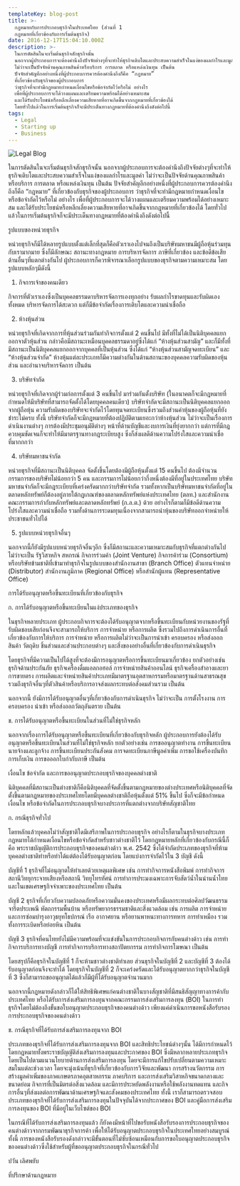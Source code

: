 ```yaml
---
templateKey: blog-post
title: >-
  กฎหมายกับการประกอบธุรกิจในประเทศไทย (ส่วนที่ 1
  กฎหมายที่เกี่ยวข้องกับการเริ่มต้นธุรกิจ)
date: 2016-12-17T15:04:10.000Z
description: >-
  ในการตัดสินในจะเริ่มต้นธุรกิจสักธุรกิจนั้น
  นอกจากผู้ประกอบการจะต้องคำนึงถึงปัจจัยต่างๆที่จะทำให้ธุรกิจเติบโตและประสบความสำเร็จในแง่ของผลกำไรและมูลค่า
  ไม่ว่าจะเป็นปัจจัยด้านคุณภาพสินค้าหรือบริการ การตลาด หรือแหล่งเงินทุน เป็นต้น
  ปัจจัยสำคัญอีกอย่างหนึ่งที่ผู้ประกอบการควรต้องคำนึงถึงก็คือ “กฎหมาย”
  ที่เกี่ยวข้องกับธุรกิจของผู้ประกอบการ
  ว่าธุรกิจที่จะทำมีกฎหมายกำหนดเงื่อนไขหรือข้อจำกัดไว้หรือไม่ อย่างไร
  เพื่อที่ผู้ประกอบการจะได้วางแผนและเตรียมความพร้อมได้อย่างเหมาะสม
  และได้รับประโยชน์หรือหลีกเลี่ยงความเสียหายที่อาจเกิดขึ้นจากกฎหมายที่เกี่ยวข้องได้
  โดยทั่วไปแล้วในการเริ่มต้นธุรกิจก็จะมีประเด็นทางกฎหมายที่ต้องคำนึงถึงดังต่อไปนี้
tags:
  - Legal
  - Starting up
  - Business
---
```

![Legal Blog](/img/do-business-part1-th.png)

ในการตัดสินในจะเริ่มต้นธุรกิจสักธุรกิจนั้น นอกจากผู้ประกอบการจะต้องคำนึงถึงปัจจัยต่างๆที่จะทำให้ธุรกิจเติบโตและประสบความสำเร็จในแง่ของผลกำไรและมูลค่า ไม่ว่าจะเป็นปัจจัยด้านคุณภาพสินค้าหรือบริการ การตลาด หรือแหล่งเงินทุน เป็นต้น ปัจจัยสำคัญอีกอย่างหนึ่งที่ผู้ประกอบการควรต้องคำนึงถึงก็คือ “กฎหมาย” ที่เกี่ยวข้องกับธุรกิจของผู้ประกอบการ ว่าธุรกิจที่จะทำมีกฎหมายกำหนดเงื่อนไขหรือข้อจำกัดไว้หรือไม่ อย่างไร เพื่อที่ผู้ประกอบการจะได้วางแผนและเตรียมความพร้อมได้อย่างเหมาะสม และได้รับประโยชน์หรือหลีกเลี่ยงความเสียหายที่อาจเกิดขึ้นจากกฎหมายที่เกี่ยวข้องได้ โดยทั่วไปแล้วในการเริ่มต้นธุรกิจก็จะมีประเด็นทางกฎหมายที่ต้องคำนึงถึงดังต่อไปนี้

รูปแบบของหน่วยธุรกิจ

หน่วยธุรกิจก็มีได้หลายรูปแบบตั้งแต่เล็กที่สุดก็คือตัวเราเองไปจนถึงเป็นบริษัทมหาชนมีผู้ถือหุ้นร่วมทุนกับเรามากมาย ซึ่งก็มีลักษณะ สถานะทางกฎหมาย การบริหารจัดการ ภาษีที่เกี่ยวข้อง และข้อดีข้อเสียด้านอื่นๆที่แตกต่างกันไป ผู้ประกอบการก็ควรพิจารณาเลือกรูปแบบของธุรกิจตามความเหมาะสม โดยรูปแบบหลักๆมีดังนี้

1. กิจการเจ้าของคนเดียว

กิจการที่ตัวเราเองซึ่งเป็นบุคคลธรรมดาบริหารจัดการเองทุกอย่าง รับผลกำไรขาดทุนและรับผิดเองทั้งหมด บริหารจัดการได้สะดวก แต่ก็มีข้อจำกัดเรื่องการเติบโตและความน่าเชื่อถือ

2. ห้างหุ้นส่วน

หน่วยธุรกิจที่เกิดจากการที่หุ้นส่วนร่วมกันทำกิจการตั้งแต่ 2 คนขึ้นไป มีทั้งที่ไม่ได้เป็นนิติบุคคลแยกออกจาตัวหุ้นส่วน กล่าวคือมีสถานะเหมือนบุคคลธรรมดาอยู่ซึ่งได้แก่ “ห้างหุ้นส่วนสามัญ”  และก็มีทั้งที่มีสถานะเป็นนิติบุคคลแยกออกจากบุคคลที่เป็นหุ้นส่วน ซึ่งได้แก่ “ห้างหุ้นส่วนสามัญจดทะเบียน” และ “ห้างหุ้นส่วนจำกัด” ห้างหุ้นแต่ละประเภทก็มีความต่างกันในด้านสถานะของบุคคลความรับผิดของหุ้นส่วน และอำนาจบริหารจัดการ เป็นต้น

3. บริษัทจำกัด

หน่วยธุรกิจที่เกิดจากผู้ร่วมก่อการตั้งแต่ 3 คนขึ้นไป มาร่วมกันตั้งบริษัท (ในอนาคตก็จะมีกฎหมายที่กำหนดให้มีบริษัทที่สามารถจัดตั้งได้โดยบุคคลคนเดียว) บริษัทจำกัดจะมีสถานะเป็นนิติบุคคลแยกออกจากผู้ถือหุ้น ความรับผิดของบริษัทจะจำกัดไว้โดยทุนจดทะเบียนซึ่งรวมถึงส่วนค่าหุ้นของผู้ถือหุ้นที่ยังชำระไม่ครบ ทั้งนี้ บริษัทจำกัดก็จะมีกฎหมายที่ต้องปฏิบัติตามเยอะกว่าห้างหุ้นส่วน ไม่ว่าจะเป็นเรื่องการดำเนินงานต่างๆ การต้องมีประชุมอนุมัติต่างๆ หน้าที่ด้านบัญชีและงบการเงินที่ยุ่งยากกว่า แต่การที่มีกฎควบคุมชัดเจนก็จะทำให้มีมาตรฐานทางกฎระเบียบสูง ซึ่งก็ส่งผลดีด้านความโปร่งใสและความน่าเชื่อที่มากกกว่า

4. บริษัทมหาชนจำกัด

หน่วยธุรกิจที่มีสถานะเป็นนิติบุคคล จัดตั้งขึ้นโดยต้องมีผู้ถือหุ้นตั้งแต่ 15 คนขึ้นไป ต้องมีจำนวนกรรมการของบริษัทไม่น้อยกว่า 5 คน และกรรมการไม่น้อยกว่ากึ่งหนึ่งต้องมีที่อยู่ในประเทศไทย บริษัทมหาชนจำกัดก็จะมีกฎระเบียบที่เคร่งครัดมากกว่าบริษัทจำกัด รวมทั้งหากเป็นบริษัทมหาชนจำกัดที่อยู่ในตลาดหลักทรัพย์ก็ต้องอยู่ภายใต้กฎเกณฑ์ของตลาดหลักทรัพย์แห่งประเทศไทย (ตลท.) และสำนักงานคณะกรรมการกำกับหลักทรัพย์และตลาดหลักทรัพย์ (ก.ล.ต.) ด้วย อย่างไรก็ตามก็มีข้อดีด้านความโปร่งใสและความน่าเชื่อถือ รวมทั้งด้านการระดมทุนเนื่องจากสามารถนำหุ้นของบริษัทออกจำหน่ายให้ประชาชนทั่วไปได้

5. รูปแบบหน่วยธุรกิจอื่นๆ

นอกจากนี้ก็ยังมีรูปแบบหน่วยธุรกิจอื่นๆอีก ซึ่งก็มีสถานะและความเหมาะสมกับธุรกิจที่แตกต่างกันไป ไม่ว่าจะเป็น รัฐวิสาหกิจ สหกรณ์ กิจการร่วมค้า (Joint Venture) กิจการค้าร่วม (Consortium) หรือบริษัทข้ามชาติที่เข้ามาทำธุรกิจในรูปแบบของสำนักงานสาขา (Branch Office) ตัวแทนจำหน่าย (Distributor) สำนักงานภูมิภาค (Regional Office) หรือสำนักผู้แทน (Representative Office)

การได้รับอนุญาตหรือขึ้นทะเบียนที่เกี่ยวข้องกับธุรกิจ

ก. การได้รับอนุญาตหรือขึ้นทะเบียนในแง่ประเภทของธุรกิจ  

ในธุรกิจหลายประเภท ผู้ประกอบกิจการจะต้องได้รับอนุญาตจากหรือขึ้นทะเบียนกับหน่วยงานของรัฐที่รับผิดชอบเสียก่อนจึงจะสามารถให้บริการ การจำหน่าย หรือการผลิต ซึ่งรวมไปถึงการดำเนินการอื่นที่เกี่ยวข้องกับการให้บริการ การจำหน่าย หรือการผลิตไม่ว่าจะเป็นการนำเข้า ครอบครอง หรือส่งออกสินค้า วัตถุดิบ ชิ้นส่วนและส่วนประกอบต่างๆ และสิ่งของอย่างอื่นที่เกี่ยวข้องกับการดำเนินธุรกิจ

โดยธุรกิจที่มีความเป็นไปได้สูงที่จะต้องมีการอนุญาตหรือการขึ้นทะเบียนมาเกี่ยวข้อง ยกตัวอย่างเช่น ธุรกิจด้านประกันภัย ธุรกิจเครื่องดื่มแอลกอฮอล์ การจำหน่ายสินค้าออนไลน์ ธุรกิจเครื่องสำอางและยา การขายตรง การผลิตและจำหน่ายสินค้าประเภทมีมาตรฐานอุตสาหกรรมหรือมาตรฐานด้านสาธรณสุข รวมถึงธุรกิจอื่นๆที่ตัวสินค้าหรือบริการอาจส่งผลกระทบต่อสังคมส่วนรวม เป็นต้น

นอกจากนี้ ยังมีการได้รับอนุญาตอื่นๆที่เกี่ยวข้องกับการดำเนินธุรกิจ ไม่ว่าจะเป็น การตั้งโรงงาน การครอบครอง นำเข้า หรือส่งออกวัตถุอันตราย เป็นต้น

ข. การได้รับอนุญาตหรือขึ้นทะเบียนในส่วนที่ไม่ใช่ธุรกิจหลัก

นอกจากเรื่องการได้รับอนุญาตหรือขึ้นทะเบียนที่เกี่ยวข้องกับธุรกิจหลัก ผู้ประกอบการยังต้องได้รับอนุญาตหรือขึ้นทะเบียนในส่วนที่ไม่ใช่ธุรกิจหลัก ยกตัวอย่างเช่น การขออนุญาตทำงาน การขึ้นทะเบียนนายจ้างและลูกจ้าง การขึ้นทะเบียนประกันสังคม การจดทะเบียนภาษีมูลค่าเพิ่ม การขอใช้เครื่องบันทึกการเก็บเงิน การขอออกใบกำกับภาษี เป็นต้น

เงื่อนไข ข้อจำกัด และการขออนุญาตประกอบธุรกิจของบุคคลต่างชาติ 

นิติบุคคลที่มีสถานะเป็นต่างชาติก็คือนิติบุคคลที่จัดตั้งขึ้นตามกฎหมายของต่างประเทศหรือนิติบุคคลที่จัดตั้งขึ้นตามกฎหมายของประเทศไทยโดยมีบุคคลต่างชาติถือหุ้นตั้งแต่ 51% ขึ้นไป ซึ่งก็จะมีข้อกำหนด เงื่อนไข หรือข้อจำกัดในการประกอบธุรกิจบางประการที่แตกต่างจากบริษัทสัญชาติไทย

ก. กรณีธุรกิจทั่วไป

โดยหลักแล้วบุคคลไม่ว่าสัญชาติใดมีเสรีภาพในการประกอบธุรกิจ อย่างไรก็ตามในธุรกิจบางประเภทกฎหมายได้กำหนดเงื่อนไขหรือข้อจำกัดสำหรับชาวต่างชาติไว้ โดยกฎหมายหลักที่เกี่ยวข้องกับกรณีนี้ก็คือ พระราชบัญญัติการประกอบธุรกิจของคนต่างด้าว พ.ศ. 2542 ซึ่งได้จำกัดประเภทของธุรกิจที่ห้ามบุคคลต่างชาติทำหรือทำได้แต่ต้องได้รับอนุญาตก่อน โดยแบ่งการจำกัดไว้ใน 3 บัญชี ดังนี้

บัญชีที่ 1 ธุรกิจที่ไม่อนุญาตให้ทำเลยด้วยเหตุผลพิเศษ เช่น การทํากิจการหนังสือพิมพ์ การทํากิจการสถานีวิทยุกระจายเสียงหรือสถานี วิทยุโทรทัศน์ การทําการประมงเฉพาะการจับสัตว์น้ำในน่านน้ำไทยและในเขตเศรษฐกิจจําเพาะของประเทศไทย เป็นต้น

บัญชี 2 ธุรกิจที่เกี่ยวกับความปลอดภัยหรือความมั่นคงของประเทศหรือมีผลกระทบต่อศิลปวัฒนธรรม จารีตประเพณี หัตถกรรมพื้นบ้าน หรือทรัพยากรธรรมชาติและสิ่งแวดล้อม เช่น การผลิต การจำหน่าย และการซ่อมบำรุงอาวุธยุทโธปกรณ์ เรือ อากาศยาน หรือยานพาหนะทางการทหาร การทำเหมือง รวมทั้งการระเบิดหรือย่อยหิน เป็นต้น

บัญชี 3 ธุรกิจที่คนไทยยังไม่มีความพร้อมที่จะแข่งขันในการประกอบกิจการกับคนต่างด้าว เช่น การทำกิจการบริการทางบัญชี การทำกิจการบริการทางสถาปัตยกรรม การทำกิจการโฆษณา เป็นต้น

โดยสรุปก็คือธุรกิจในบัญชีที่ 1 ก็จะห้ามชาวต่างชาติทำเลย ส่วนธุรกิจในบัญชีที่ 2 และบัญชีที่ 3 ต้องได้รับอนุญาตก่อนจึงจะทำได้ โดยธุรกิจในบัญชีที่ 2 ก็จะเคร่งครัดและได้รับอนุญาตยากกว่าธุรกิจในบัญชีที่ 3 ซึ่งก็สามารถขออนุญาตได้แล้วก็มีผู้ที่ได้รับอนุญาตจำนวนมาก

นอกจากนี้กฎหมายดังกล่าวก็ได้ให้สิทธิพิเศษแก่คนต่างชาติในบางสัญชาติที่มีสนธิสัญญาทางการค้ากับประเทศไทย หรือได้รับการส่งเสริมการลงทุนจากคณะกรรมการส่งเสริมการลงทุน (BOI) ในการทำธุรกิจโดยไม่ต้องถึงขั้นขอใบอนุญาตประกอบธุรกิจของคนต่างด้าว เพียงแค่ดำเนินการขอหนังสือรับรองการประกอบธุรกิจของคนต่างด้าว

ข. กรณีธุรกิจที่ได้รับการส่งเสริมการลงทุนจาก BOI

ประเภทของธุรกิจที่ได้รับการส่งเสริมการลงทุนจาก BOI และสิทธิประโยชน์ต่างๆนั้น ได้มีการกำหนดไว้โดยกฎหมายทั้งพระราชบัญญัติส่งเสริมการลงทุนและประกาศของ BOI ซึ่งมีหลากหลายประเภทธุรกิจโดยเป็นไปตามแนวนโยบายด้านการส่งเสริมการลงทุน โดยจะมีการแก้ไขปรับเปลี่ยนตามความเหมาะสมในแต่ละช่วงเวลา โดยจะมุ่งเน้นที่ธุรกิจที่เกี่ยวข้องกับการวิจัยและพัฒนา การสร้างนวัตกรรม การสร้างมูลค่าเพิ่มของภาคเกษตรภาคอุตสาหกรรม ภาคบริการ และการส่งเสริมวิสาหกิจขนาดกลางและขนาดย่อม กิจการที่เป็นมิตรต่อสิ่งแวดล้อม และมีการประหยัดพลังงานหรือใช้พลังงานทดแทน และกิจการอื่นๆที่ส่งผลต่อการพัฒนาด้านเศรษฐกิจและสังคมของประเทศไทย ทั้งนี้ เราก็สามารถตรวจสอบประเภทของธุรกิจที่ได้รับการส่งเสริมการลงทุนในปัจจุบันได้จากประกาศของ BOI และคู่มือการส่งเสริมการลงทุนของ BOI ที่มีอยู่ในเว็บไซต์ของ BOI

ในกรณีที่ได้รับการส่งเสริมการลงทุนแล้ว ก็ยังคงมีหน้าที่ไปขอรับหนังสือรับรองการประกอบธุรกิจของคนต่างด้าวจากกรมพัฒนาธุรกิจการค้า เพื่อให้ได้รับอนุญาตประกอบธุรกิจในประเทศไทยอย่างสมบูรณ์ ทั้งนี้ การของหนังสือรับรองดังกล่าวจะมีขั้นตอนที่ไม่ซับซ้อนเหมือนกับการขอใบอนุญาตประกอบธุรกิจของคนต่างด้าวซึ่งใช้สำหรับผู้ที่ขออนุญาตประกอบธุรกิจในกรณีทั่วไป

ปวัน เลิศพยับ

ที่ปรึกษาด้านกฎหมาย
